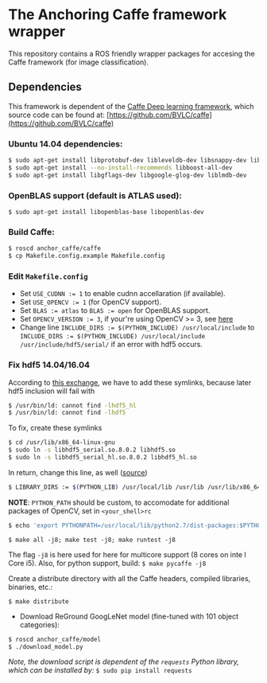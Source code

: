 # The Anchoring Caffe framework wrapper #

This repository contains a ROS friendly wrapper packages for accesing the Caffe framework (for image classification).


## Dependencies ##

This framework is dependent of the [Caffe Deep learning framework](http://caffe.berkeleyvision.org/), which source code can be found at: [https://github.com/BVLC/caffe](https://github.com/BVLC/caffe)

### Ubuntu 14.04 dependencies: ###

```bash
$ sudo apt-get install libprotobuf-dev libleveldb-dev libsnappy-dev libopencv-dev libhdf5-serial-dev protobuf-compiler
$ sudo apt-get install --no-install-recommends libboost-all-dev
$ sudo apt-get install libgflags-dev libgoogle-glog-dev liblmdb-dev
```

### OpenBLAS support (default is ATLAS used): ###

`$ sudo apt-get install libopenblas-base libopenblas-dev`


### Build Caffe: ###

```bash
$ roscd anchor_caffe/caffe
$ cp Makefile.config.example Makefile.config
```

### Edit `Makefile.config` ###

* Set `USE_CUDNN := 1` to enable cudnn accellaration (if available). 
* Set `USE_OPENCV := 1` (for OpenCV support). 
* Set `BLAS := atlas` to `BLAS := open` for OpenBLAS support.
* Set `OPENCV_VERSION := 3`, if your're using OpenCV >= 3, see [here](https://github.com/BVLC/caffe/issues/3700#issuecomment-187493856)
* Change line `INCLUDE_DIRS := $(PYTHON_INCLUDE) /usr/local/include` to `INCLUDE_DIRS := $(PYTHON_INCLUDE) /usr/local/include /usr/include/hdf5/serial/` if an error with hdf5 occurs.

### Fix hdf5 14.04/16.04 ###
According to [this exchange](https://github.com/NVIDIA/DIGITS/issues/156#issuecomment-114776706), we have to add these symlinks, because later hdf5 inclusion will fail with

```bash
$ /usr/bin/ld: cannot find -lhdf5_hl
$ /usr/bin/ld: cannot find -lhdf5
```

To fix, create these symlinks

```bash
$ cd /usr/lib/x86_64-linux-gnu
$ sudo ln -s libhdf5_serial.so.8.0.2 libhdf5.so
$ sudo ln -s libhdf5_serial_hl.so.8.0.2 libhdf5_hl.so
```

In return, change this line, as well ([source](https://github.com/NVIDIA/DIGITS/issues/156#issuecomment-219089383))

```bash
$ LIBRARY_DIRS := $(PYTHON_LIB) /usr/local/lib /usr/lib /usr/lib/x86_64-linux-gnu/hdf5/serial/
```

**NOTE**: `PYTHON_PATH` should be custom, to accomodate for additional packages of OpenCV, set in `<your_shell>rc`

```bash
$ echo 'export PYTHONPATH=/usr/local/lib/python2.7/dist-packages:$PYTHONPATH' >> ~/<your_shell>rc
```

`$ make all -j8; make test -j8; make runtest -j8`

The flag `-j8` is here used for here for multicore support (8 cores on inte l Core i5). Also, for python support, build: `$ make pycaffe -j8`

Create a distribute directory with all the Caffe headers, compiled libraries, binaries, etc.:

`$ make distribute`


* Download ReGround GoogLeNet model (fine-tuned with 101 object categories):

```bash
$ roscd anchor_caffe/model
$ ./download_model.py
```

*Note, the download script is dependent of the `requests` Python library, which can be installed by:* `$ sudo pip install requests`


